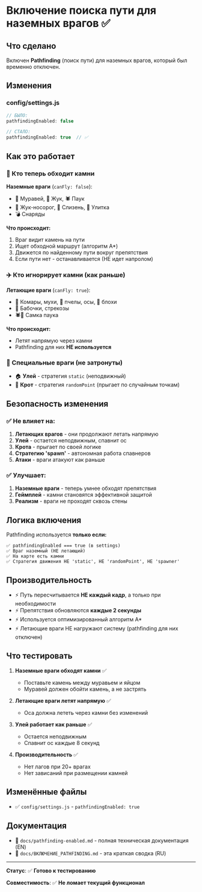 # Включение поиска пути для наземных врагов ✅

## Что сделано

Включен **Pathfinding** (поиск пути) для наземных врагов, который был временно отключен.

## Изменения

### config/settings.js
```javascript
// БЫЛО:
pathfindingEnabled: false

// СТАЛО:
pathfindingEnabled: true  // ✅
```

## Как это работает

### 🎯 Кто теперь обходит камни

**Наземные враги** (`canFly: false`):
- 🐜 Муравей, 🐞 Жук, 🕷️ Паук
- 🐛 Жук-носорог, 🐌 Слизень, 🐌 Улитка
- 💣 Снаряды

**Что происходит:**
1. Враг видит камень на пути
2. Ищет обходной маршрут (алгоритм A*)
3. Движется по найденному пути вокруг препятствия
4. Если пути нет - останавливается (НЕ идет напролом)

### ✈️ Кто игнорирует камни (как раньше)

**Летающие враги** (`canFly: true`):
- 🦟 Комары, мухи, 🐝 пчелы, осы, 🦗 блохи
- 🦋 Бабочки, стрекозы
- 🕷️👑 Самка паука

**Что происходит:**
- Летят напрямую через камни
- Pathfinding для них **НЕ используется**

### 🚫 Специальные враги (не затронуты)

- 🏠 **Улей** - стратегия `static` (неподвижный)
- 🐀 **Крот** - стратегия `randomPoint` (прыгает по случайным точкам)

## Безопасность изменения

### ✅ Не влияет на:

1. **Летающих врагов** - они продолжают летать напрямую
2. **Улей** - остается неподвижным, спавнит ос
3. **Крота** - прыгает по своей логике
4. **Стратегию 'spawn'** - автономная работа спавнеров
5. **Атаки** - враги атакуют как раньше

### ✅ Улучшает:

1. **Наземные враги** - теперь умнее обходят препятствия
2. **Геймплей** - камни становятся эффективной защитой
3. **Реализм** - враги не проходят сквозь стены

## Логика включения

Pathfinding используется **только если:**

```
✅ pathfindingEnabled === true (в settings)
✅ Враг наземный (НЕ летающий)
✅ На карте есть камни
✅ Стратегия движения НЕ 'static', НЕ 'randomPoint', НЕ 'spawner'
```

## Производительность

- ⚡ Путь пересчитывается **НЕ каждый кадр**, а только при необходимости
- ⚡ Препятствия обновляются **каждые 2 секунды**
- ⚡ Используется оптимизированный алгоритм A*
- ⚡ Летающие враги НЕ нагружают систему (pathfinding для них отключен)

## Что тестировать

1. **Наземные враги обходят камни** ✅
   - Поставьте камень между муравьем и яйцом
   - Муравей должен обойти камень, а не застрять

2. **Летающие враги летят напрямую** ✅
   - Оса должна лететь через камни без изменений

3. **Улей работает как раньше** ✅
   - Остается неподвижным
   - Спавнит ос каждые 8 секунд

4. **Производительность** ✅
   - Нет лагов при 20+ врагах
   - Нет зависаний при размещении камней

## Изменённые файлы

- ✅ `config/settings.js` - `pathfindingEnabled: true`

## Документация

- 📄 `docs/pathfinding-enabled.md` - полная техническая документация (EN)
- 📄 `docs/ВКЛЮЧЕНИЕ_PATHFINDING.md` - эта краткая сводка (RU)

---

**Статус**: ✅ **Готово к тестированию**

**Совместимость**: ✅ **Не ломает текущий функционал**

